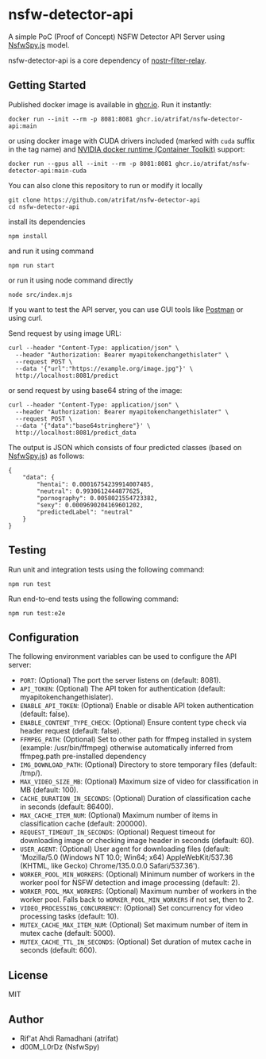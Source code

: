 # nsfw-detector-api

A simple PoC (Proof of Concept) NSFW Detector API Server using [NsfwSpy.js](https://github.com/NsfwSpy/NsfwSpy.js) model.

nsfw-detector-api is a core dependency of [nostr-filter-relay](https://github.com/atrifat/nostr-filter-relay).

## Getting Started

Published docker image is available in [ghcr.io](https://github.com/atrifat/nsfw-detector-api/pkgs/container/nsfw-detector-api).
Run it instantly:

```
docker run --init --rm -p 8081:8081 ghcr.io/atrifat/nsfw-detector-api:main
```

or using docker image with CUDA drivers included (marked with `cuda` suffix in the tag name) and [NVIDIA docker runtime (Container Toolkit)](https://github.com/NVIDIA/nvidia-container-toolkit) support:

```
docker run --gpus all --init --rm -p 8081:8081 ghcr.io/atrifat/nsfw-detector-api:main-cuda
```

You can also clone this repository to run or modify it locally

```
git clone https://github.com/atrifat/nsfw-detector-api
cd nsfw-detector-api
```

install its dependencies

```
npm install
```

and run it using command

```
npm run start
```

or run it using node command directly

```
node src/index.mjs
```

If you want to test the API server, you can use GUI tools like [Postman](https://www.postman.com/) or using curl.

Send request by using image URL:

```
curl --header "Content-Type: application/json" \
  --header "Authorization: Bearer myapitokenchangethislater" \
  --request POST \
  --data '{"url":"https://example.org/image.jpg"}' \
  http://localhost:8081/predict
```

or send request by using base64 string of the image:

```
curl --header "Content-Type: application/json" \
  --header "Authorization: Bearer myapitokenchangethislater" \
  --request POST \
  --data '{"data":"base64stringhere"}' \
  http://localhost:8081/predict_data
```

The output is JSON which consists of four predicted classes (based on [NsfwSpy.js](https://github.com/NsfwSpy/NsfwSpy.js)) as follows:

```
{
    "data": {
        "hentai": 0.00016754239914007485,
        "neutral": 0.9930612444877625,
        "pornography": 0.0058021554723382,
        "sexy": 0.0009690204169601202,
        "predictedLabel": "neutral"
    }
}
```

## Testing

Run unit and integration tests using the following command:

```
npm run test
```

Run end-to-end tests using the following command:

```
npm run test:e2e
```

## Configuration

The following environment variables can be used to configure the API server:

*   `PORT`: (Optional) The port the server listens on (default: 8081).
*   `API_TOKEN`: (Optional) The API token for authentication (default: myapitokenchangethislater).
*   `ENABLE_API_TOKEN`: (Optional) Enable or disable API token authentication (default: false).
*   `ENABLE_CONTENT_TYPE_CHECK`: (Optional) Ensure content type check via header request (default: false).
*   `FFMPEG_PATH`: (Optional) Set to other path for ffmpeg installed in system (example: /usr/bin/ffmpeg) otherwise automatically inferred from ffmpeg.path pre-installed dependency
*   `IMG_DOWNLOAD_PATH`: (Optional) Directory to store temporary files (default: /tmp/).
*   `MAX_VIDEO_SIZE_MB`: (Optional) Maximum size of video for classification in MB (default: 100).
*   `CACHE_DURATION_IN_SECONDS`: (Optional) Duration of classification cache in seconds (default: 86400).
*   `MAX_CACHE_ITEM_NUM`: (Optional) Maximum number of items in classification cache (default: 200000).
*   `REQUEST_TIMEOUT_IN_SECONDS`: (Optional) Request timeout for downloading image or checking image header in seconds (default: 60).
*   `USER_AGENT`: (Optional) User agent for downloading files (default: 'Mozilla/5.0 (Windows NT 10.0; Win64; x64) AppleWebKit/537.36 (KHTML, like Gecko) Chrome/135.0.0.0 Safari/537.36').
*   `WORKER_POOL_MIN_WORKERS`: (Optional) Minimum number of workers in the worker pool for NSFW detection and image processing (default: 2).
*   `WORKER_POOL_MAX_WORKERS`: (Optional) Maximum number of workers in the worker pool. Falls back to `WORKER_POOL_MIN_WORKERS` if not set, then to 2.
*   `VIDEO_PROCESSING_CONCURRENCY`: (Optional) Set concurrency for video processing tasks (default: 10).
*   `MUTEX_CACHE_MAX_ITEM_NUM`: (Optional) Set maximum number of item in mutex cache (default: 5000).
*   `MUTEX_CACHE_TTL_IN_SECONDS`: (Optional) Set duration of mutex cache in seconds (default: 600).

## License

MIT

## Author

- Rif'at Ahdi Ramadhani (atrifat)
- d00M_L0rDz (NsfwSpy)
